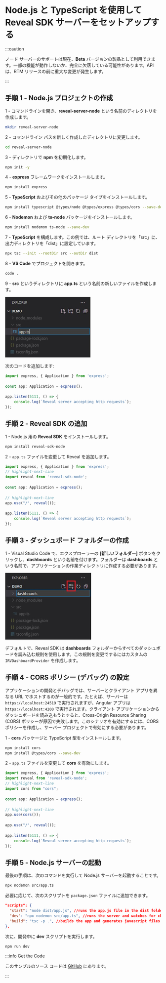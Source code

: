 # Node.js と TypeScript を使用して Reveal SDK サーバーをセットアップする

:::caution

ノード サーバーのサポートは現在、**Beta** バージョンの製品として利用できます。一部の機能が動作しないか、完全に欠落している可能性があります。API は、RTM リリースの前に重大な変更が発生します。

:::

## 手順 1 - Node.js プロジェクトの作成

1 - コマンドラインを開き、**reveal-server-node** という名前のディレクトリを作成します。

```bash
mkdir reveal-server-node
```

2 - コマンドライン パスを新しく作成したディレクトリに変更します。

```bash
cd reveal-server-node
```

3 - ディレクトリで **npm** を初期化します。

```bash npm2yarn
npm init -y
```

4 - **express** フレームワークをインストールします。

```bash npm2yarn
npm install express
```

5 - **TypeScript** およびその他のパッケージ タイプをインストールします。

```bash npm2yarn
npm install typescript @types/node @types/express @types/cors --save-dev
```

6 - **Nodemon** および **ts-node** パッケージをインストールします。

```bash npm2yarn
npm install nodemon ts-node --save-dev
```

7 - **TypeScript** を構成します。この例では、ルート ディレクトリを「src」に、出力ディレクトリを「dist」に設定しています。

```bash
npx tsc --init --rootDir src --outDir dist
```

8 - **VS Code** でプロジェクトを開きます。

```bash
code .
```

9 - **src** というディレクトリに **app.ts** という名前の新しいファイルを作成します。

![](images/getting-started-server-node-typescript-create-app-file.jpg)

次のコードを追加します:

```js
import express, { Application } from 'express';

const app: Application = express();

app.listen(5111, () => {
	console.log(`Reveal server accepting http requests`);
});
```

## 手順 2 - Reveal SDK の追加

1 - Node.js 用の **Reveal SDK** をインストールします。

```bash npm2yarn
npm install reveal-sdk-node
```

2 - `app.ts` ファイルを変更して Reveal を追加します。

```js title="app.ts"
import express, { Application } from 'express';
// highlight-next-line
import reveal from 'reveal-sdk-node';

const app: Application = express();

// highlight-next-line
app.use("/", reveal());

app.listen(5111, () => {
	console.log(`Reveal server accepting http requests`);
});
```

## 手順 3 - ダッシュボード フォルダーの作成

1 - Visual Studio Code で、エクスプローラーの **[新しいフォルダー]** ボタンをクリックし、**dashboards** という名前を付けます。フォルダーは **dashboards** という名前で、アプリケーションの作業ディレクトリに作成する必要があります。

![](images/getting-started-server-node-typescript-create-dashboards-folder.jpg)

デフォルトで、Reveal SDK は **dashboards** フォルダーからすべてのダッシュボードを読み込む規則を使用します。この規則を変更でするにはカスタムの `IRVDashboardProvider` を作成します。

## 手順 4 - CORS ポリシー (デバッグ) の設定

アプリケーションの開発とデバッグでは、サーバーとクライアント アプリを異なる URL でホストするのが一般的です。たとえば、サーバーは `https://localhost:24519` で実行されますが、Angular アプリは `https://localhost:4200` で実行されます。クライアント アプリケーションからダッシュボードを読み込もうとすると、Cross-Origin Resource Sharing (CORS) ポリシーが原因で失敗します。このシナリオを有効にするには、CORS ポリシーを作成し、サーバー プロジェクトで有効にする必要があります。

1 - **cors** パッケージと TypeScript 型をインストールします。

```bash npm2yarn
npm install cors
npm install @types/cors --save-dev
```

2 - `app.ts` ファイルを変更して **cors** を有効にします。

```js title="app.ts"
import express, { Application } from 'express';
import reveal from 'reveal-sdk-node';
// highlight-next-line
import cors from "cors";

const app: Application = express();

// highlight-next-line
app.use(cors());

app.use("/", reveal());

app.listen(5111, () => {
	console.log(`Reveal server accepting http requests`);
});
```

## 手順 5 - Node.js サーバーの起動

最後の手順は、次のコマンドを実行して Node.js サーバーを起動することです。

```bash
npx nodemon src/app.ts
```

必要に応じて、次のスクリプトを `package.json` ファイルに追加できます。

```json title="package.json"
"scripts": {
  "start": "node dist/app.js", //runs the app.js file in the dist folder that was generated from the build script
  "dev": "npx nodemon src/app.ts", //runs the server and watches for changes during development
  "build": "tsc -p .", //builds the app and generates javascript files in the dist folder
},
```

次に、開発中に **dev** スクリプトを実行します。

```bash npm2yarn
npm run dev
```

:::info Get the Code

このサンプルのソース コードは [GitHub](https://github.com/RevealBi/sdk-samples-javascript/tree/main/01-GettingStarted/server/nodejs-ts) にあります。

:::